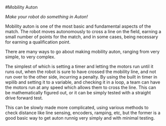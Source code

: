 #Mobility Auton

_Make your robot do something in Auton!_

Mobility auton is one of the most basic and fundamental aspects of the match. The robot moves autonomously to cross a line on the field, earning a small number of points for the match, and in some cases, being necessary for earning a qualification point. 

There are many ways to go about making mobility auton, ranging from very simple, to very complex. 

The simplest of which is setting a timer and letting the motors run until it runs out, when the robot is sure to have crossed the mobility line, and not run over to the other side, incurring a penalty. By using the built in timer in wpilib and setting it to a variable, and checking it in a loop, a team can have the motors run at any speed which allows them to cross the line. This can be mathematically figured out, or it can be simply tested with a straight drive forward test.

This can be slowly made more complicated, using various methods to check distance like line sensing, encoders, ramping, etc, but the former is a good basic way to get auton runnig very simply and with minimal testing.
